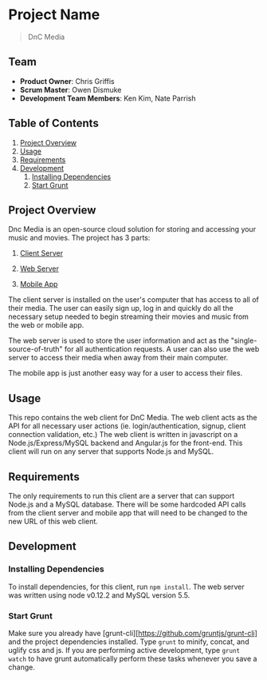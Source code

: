 # Project Name

> DnC Media

## Team

  - __Product Owner__: Chris Griffis
  - __Scrum Master__: Owen Dismuke
  - __Development Team Members__: Ken Kim, Nate Parrish

## Table of Contents

1. [Project Overview](#overview)
1. [Usage](#Usage)
1. [Requirements](#requirements)
1. [Development](#development)
    1. [Installing Dependencies](#installing-dependencies)
    1. [Start Grunt](#start-grunt)

## Project Overview
  Dnc Media is an open-source cloud solution for storing and accessing your music and movies. The project has 3 parts: 
    
  1. [Client Server](https://github.com/DiamondNotCrush/dnc-client)
  
  2. [Web Server](https://github.com/DiamondNotCrush/dnc-web)
  3. [Mobile App](https://github.com/DiamondNotCrush/dnc-mobile)
  
  The client server is installed on the user's computer that has access to all of their media. The user can easily sign up, log in and quickly do all the necessary setup needed to begin streaming their movies and music from the web or mobile app.
  
  The web server is used to store the user information and act as the "single-source-of-truth" for all authentication requests. A user can also use the web server to access their media when away from their main computer.
  
  The mobile app is just another easy way for a user to access their files.
  
## Usage

This repo contains the web client for DnC Media. The web client acts as the API for all necessary user actions (ie. login/authentication, signup, client connection validation, etc.) The web client is written in javascript on a Node.js/Express/MySQL backend and Angular.js for the front-end. This client will run on any server that supports Node.js and MySQL.

## Requirements

The only requirements to run this client are a server that can support Node.js and a MySQL database. There will be some hardcoded API calls from the client server and mobile app that will need to be changed to the new URL of this web client.

## Development

### Installing Dependencies

To install dependencies, for this client, run `npm install`. The web server was written using node v0.12.2 and MySQL version 5.5.

### Start Grunt  

Make sure you already have [grunt-cli][https://github.com/gruntjs/grunt-cli]  and the project dependencies installed.
Type `grunt` to minify, concat, and uglify css and js. If you are performing active development, type `grunt watch` to have grunt automatically perform these tasks whenever you save a change.
